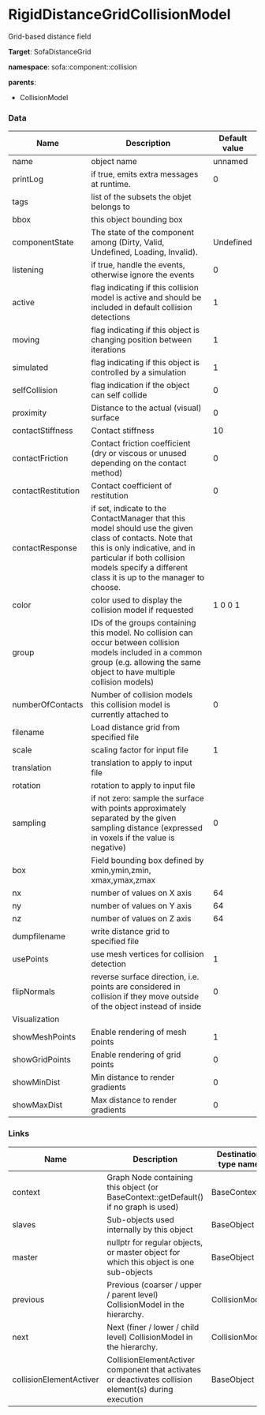 <!-- generate_doc -->
# RigidDistanceGridCollisionModel

Grid-based distance field


__Target__: SofaDistanceGrid

__namespace__: sofa::component::collision

__parents__:

- CollisionModel

### Data

<table>
    <thead>
        <tr>
            <th>Name</th>
            <th>Description</th>
            <th>Default value</th>
        </tr>
    </thead>
    <tbody>
	<tr>
		<td>name</td>
		<td>
object name
		</td>
		<td>unnamed</td>
	</tr>
	<tr>
		<td>printLog</td>
		<td>
if true, emits extra messages at runtime.
		</td>
		<td>0</td>
	</tr>
	<tr>
		<td>tags</td>
		<td>
list of the subsets the objet belongs to
		</td>
		<td></td>
	</tr>
	<tr>
		<td>bbox</td>
		<td>
this object bounding box
		</td>
		<td></td>
	</tr>
	<tr>
		<td>componentState</td>
		<td>
The state of the component among (Dirty, Valid, Undefined, Loading, Invalid).
		</td>
		<td>Undefined</td>
	</tr>
	<tr>
		<td>listening</td>
		<td>
if true, handle the events, otherwise ignore the events
		</td>
		<td>0</td>
	</tr>
	<tr>
		<td>active</td>
		<td>
flag indicating if this collision model is active and should be included in default collision detections
		</td>
		<td>1</td>
	</tr>
	<tr>
		<td>moving</td>
		<td>
flag indicating if this object is changing position between iterations
		</td>
		<td>1</td>
	</tr>
	<tr>
		<td>simulated</td>
		<td>
flag indicating if this object is controlled by a simulation
		</td>
		<td>1</td>
	</tr>
	<tr>
		<td>selfCollision</td>
		<td>
flag indication if the object can self collide
		</td>
		<td>0</td>
	</tr>
	<tr>
		<td>proximity</td>
		<td>
Distance to the actual (visual) surface
		</td>
		<td>0</td>
	</tr>
	<tr>
		<td>contactStiffness</td>
		<td>
Contact stiffness
		</td>
		<td>10</td>
	</tr>
	<tr>
		<td>contactFriction</td>
		<td>
Contact friction coefficient (dry or viscous or unused depending on the contact method)
		</td>
		<td>0</td>
	</tr>
	<tr>
		<td>contactRestitution</td>
		<td>
Contact coefficient of restitution
		</td>
		<td>0</td>
	</tr>
	<tr>
		<td>contactResponse</td>
		<td>
if set, indicate to the ContactManager that this model should use the given class of contacts.
Note that this is only indicative, and in particular if both collision models specify a different class it is up to the manager to choose.
		</td>
		<td></td>
	</tr>
	<tr>
		<td>color</td>
		<td>
color used to display the collision model if requested
		</td>
		<td>1 0 0 1</td>
	</tr>
	<tr>
		<td>group</td>
		<td>
IDs of the groups containing this model. No collision can occur between collision models included in a common group (e.g. allowing the same object to have multiple collision models)
		</td>
		<td></td>
	</tr>
	<tr>
		<td>numberOfContacts</td>
		<td>
Number of collision models this collision model is currently attached to
		</td>
		<td>0</td>
	</tr>
	<tr>
		<td>filename</td>
		<td>
Load distance grid from specified file
		</td>
		<td></td>
	</tr>
	<tr>
		<td>scale</td>
		<td>
scaling factor for input file
		</td>
		<td>1</td>
	</tr>
	<tr>
		<td>translation</td>
		<td>
translation to apply to input file
		</td>
		<td></td>
	</tr>
	<tr>
		<td>rotation</td>
		<td>
rotation to apply to input file
		</td>
		<td></td>
	</tr>
	<tr>
		<td>sampling</td>
		<td>
if not zero: sample the surface with points approximately separated by the given sampling distance (expressed in voxels if the value is negative)
		</td>
		<td>0</td>
	</tr>
	<tr>
		<td>box</td>
		<td>
Field bounding box defined by xmin,ymin,zmin, xmax,ymax,zmax
		</td>
		<td></td>
	</tr>
	<tr>
		<td>nx</td>
		<td>
number of values on X axis
		</td>
		<td>64</td>
	</tr>
	<tr>
		<td>ny</td>
		<td>
number of values on Y axis
		</td>
		<td>64</td>
	</tr>
	<tr>
		<td>nz</td>
		<td>
number of values on Z axis
		</td>
		<td>64</td>
	</tr>
	<tr>
		<td>dumpfilename</td>
		<td>
write distance grid to specified file
		</td>
		<td></td>
	</tr>
	<tr>
		<td>usePoints</td>
		<td>
use mesh vertices for collision detection
		</td>
		<td>1</td>
	</tr>
	<tr>
		<td>flipNormals</td>
		<td>
reverse surface direction, i.e. points are considered in collision if they move outside of the object instead of inside
		</td>
		<td>0</td>
	</tr>
	<tr>
		<td colspan="3">Visualization</td>
	</tr>
	<tr>
		<td>showMeshPoints</td>
		<td>
Enable rendering of mesh points
		</td>
		<td>1</td>
	</tr>
	<tr>
		<td>showGridPoints</td>
		<td>
Enable rendering of grid points
		</td>
		<td>0</td>
	</tr>
	<tr>
		<td>showMinDist</td>
		<td>
Min distance to render gradients
		</td>
		<td>0</td>
	</tr>
	<tr>
		<td>showMaxDist</td>
		<td>
Max distance to render gradients
		</td>
		<td>0</td>
	</tr>

</tbody>
</table>

### Links


| Name | Description | Destination type name |
| ---- | ----------- | --------------------- |
|context|Graph Node containing this object (or BaseContext::getDefault() if no graph is used)|BaseContext|
|slaves|Sub-objects used internally by this object|BaseObject|
|master|nullptr for regular objects, or master object for which this object is one sub-objects|BaseObject|
|previous|Previous (coarser / upper / parent level) CollisionModel in the hierarchy.|CollisionModel|
|next|Next (finer / lower / child level) CollisionModel in the hierarchy.|CollisionModel|
|collisionElementActiver|CollisionElementActiver component that activates or deactivates collision element(s) during execution|BaseObject|

